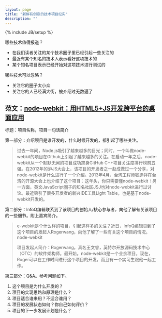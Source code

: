 ```yaml
---
layout: page
title: "新鲜有创意的技术项目纪实"
description: ""
---
```

{% include JB/setup %}

哪些技术值得报道？

* 在我们读者关注的某个技术圈子里已经引起一些关注的
* 最近有某个知名的技术人表示看好这项技术的
* 某个知名项目表示已经开始对这项技术进行测试的

哪些技术可以忽略？

* 关注它的圈子太小众
* 关注它的人已经满大街，被介绍过无数遍了


## 范文：[node-webkit：用HTML5+JS开发跨平台的桌面应用](http://www.infoq.com/cn/news/2013/07/node-webkit)

标题：项目名称，项目一句话简介

第一部分：介绍项目是谁开发的，什么时候开发的，都引起了哪些关注。

> 过去一年间，Node.js吸引了越来越多的目光；同时，一个叫做node-webkit的项目在Github上引起了越来越多的关注。在启动一年之后，node-webkit从一个默默无闻的项目成功跻身GitHub C++项目关注度排行榜前五强。在2012年的沪JS大会上，该项目的开发者之一赵成做过一个分享，对node-webkit是什么进行了一个介绍。2013年4月，台湾工程师钱逢祥在台湾的开源大会上也介绍了这个项目：这年头，你只需要懂node-webkit！另一方面，英文JavaScript圈子的知名社区JSJ也对node-webkit进行过讨论。最近吸引了很多开发者的新兴IDE工具Light Table，也是基于node-webkit开发的。

第二部分：InfoQ编辑联系到了该项目的创始人/核心参与者，向他了解有关该项目的一些细节。附上嘉宾简介。

> e-webkit是个什么样的项目，引起这样多的关注？近日，InfoQ编辑见到了这个项目的发起人Rogerwang，向他了解了一些有关这个项目的情况。node-webkit
> 
> 项目发起人简介：Rogerwang，真名王文睿，英特尔开放源码技术中心（OTC）的软件架构师。最开始，node-webkit是一个业余项目。现在，Roger可以在工作时间进行这个项目的开发，而且有一个实习生跟他一起工作。

第三部分：Q&A。参考问题如下。

1. 这个项目是为什么开发的？
2. 项目的实现思路和原理是什么？
3. 项目适合谁来用？不适合谁用？
4. 项目的发展状态如何？你自己如何评价？
5. 项目的下一步发展计划是什么？

